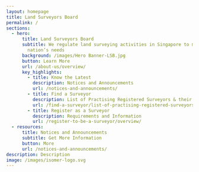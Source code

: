 ```yaml
---
layout: homepage
title: Land Surveyors Board
permalink: /
sections:
  - hero:
      title: Land Surveyors Board
      subtitle: We regulate land surveying activities in Singapore to meet the
        nation’s needs
      background: /images/Hero Banner-LSB.jpg
      button: Learn More
      url: /about-us/overview/
      key_highlights:
        - title: Know the Latest
          description: Notices and Announcements
          url: /notices-and-announcements/
        - title: Find a Surveyor
          description: List of Practising Registered Surveyors & their Companies
          url: /find-a-surveyor/list-of-practising-registered-surveyors/
        - title: Register as a Surveyor
          description: Requirements and Information
          url: /register-to-be-a-surveyor/overview/
  - resources:
      title: Notices and Announcements
      subtitle: Get More Information
      button: More
      url: /notices-and-announcements/
description: Description
image: /images/isomer-logo.svg
---
```


